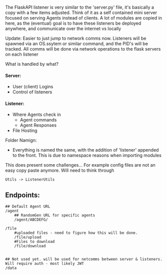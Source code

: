

The FlaskAPI listener is very similar to the 'server.py' file, it's basically a copy with a few items adjusted. Think of it as a self contained mini server focused on serving Agents instead of clients. A lot of modules are copied in here, as the (eventual) goal is to have these listeners be deployed anywhere, and communicate over the internet vs locally

Update:
Easier to just jump to network comms now. Listeners will be spawned via an OS.ssytem or similar command, and the PID's will be tracked. All comms will be done via network operations to the flask servers on each listener


What is handled by what?

#### Server:
- User (client) Logins
- Control of listeners

#### Listener:
- Where Agents check in
	- Agent commands
	- Agent Responses
- File Hosting


Folder Namign:
- Everything is named the same, with the addition of 'listener' appended to the front. This is due to namespace reasons when importing modules

This does present some challenges... For example config files are not an easy copy paste anymore. Will need to think through

```
Utils -> ListenerUtils

```


## Endpoints:

```
## Default Agent URL
/agent
	## RandomGen URL for specific agents
	/agent/ABCDEFG/

/file
	#uploaded files - need to figure how this will be done.
	/file/upload
	#Files to download
	/file/download


## Not used yet. will be used for netcomms between server & listeners. Will require auth - most likely JWT
/data


```
